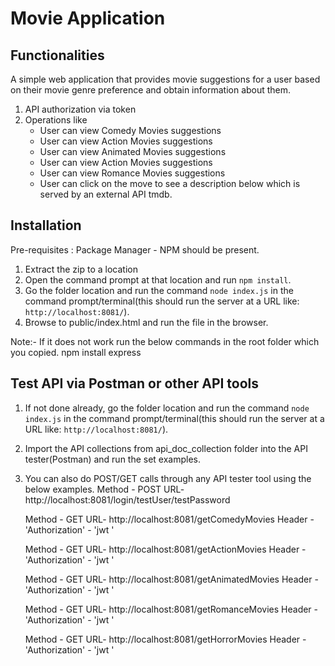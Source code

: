 # Movie Application

## Functionalities
A simple web application that provides movie suggestions for a user based on their movie genre preference and obtain information about them.

1. API authorization via token
2. Operations like
    * User can view Comedy Movies suggestions
    * User can view Action Movies suggestions
    * User can view Animated Movies suggestions
    * User can view Action Movies suggestions
    * User can view Romance Movies suggestions
    * User can click on the move to see a description below which is served by an external API tmdb.

## Installation

Pre-requisites : Package Manager - NPM should be present.
1. Extract the zip to a location 
2. Open the command prompt at that location and run `npm install`.
3. Go the folder location and run the command `node index.js` in the command prompt/terminal(this should run the server at a URL like: `http://localhost:8081/`).
4. Browse to public/index.html and run the file in the browser.

Note:- If it does not work run the below commands in the root folder which you copied.
npm install express


## Test API via Postman or other API tools
1. If not done already, go the folder location and run the command `node index.js` in the command prompt/terminal(this should run the server at a URL like: `http://localhost:8081/`).
2. Import the API collections from api_doc_collection folder into the API tester(Postman) and run the set examples.
3. You can also do POST/GET calls through any API tester tool using the below examples.
   Method - POST 
   URL- http://localhost:8081/login/testUser/testPassword

   Method - GET 
   URL- http://localhost:8081/getComedyMovies
   Header -
   'Authorization' - 'jwt <token you receive from login API>'

   Method - GET 
   URL- http://localhost:8081/getActionMovies
   Header -
   'Authorization' - 'jwt <token you receive from login API>'

   Method - GET 
   URL- http://localhost:8081/getAnimatedMovies
   Header -
   'Authorization' - 'jwt <token you receive from login API>'

   Method - GET 
   URL- http://localhost:8081/getRomanceMovies
   Header -
   'Authorization' - 'jwt <token you receive from login API>'

   Method - GET 
   URL- http://localhost:8081/getHorrorMovies
   Header -
   'Authorization' - 'jwt <token you receive from login API>'

